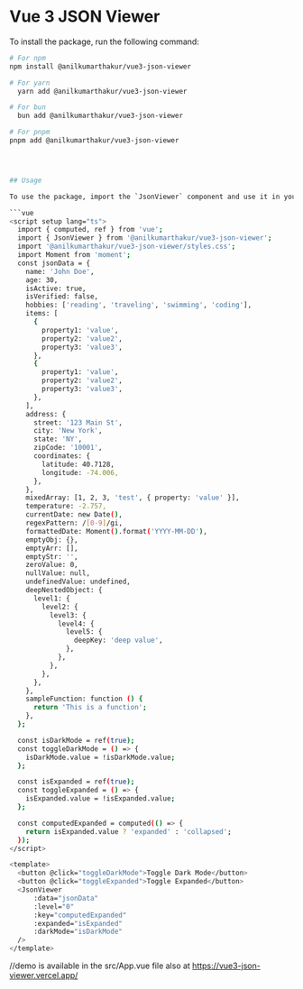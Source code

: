 # Vue 3 JSON Viewer

To install the package, run the following command:

```bash
# For npm
npm install @anilkumarthakur/vue3-json-viewer
```

```bash
# For yarn
  yarn add @anilkumarthakur/vue3-json-viewer
```

```bash
# For bun
  bun add @anilkumarthakur/vue3-json-viewer
```

````bash
# For pnpm
pnpm add @anilkumarthakur/vue3-json-viewer




## Usage

To use the package, import the `JsonViewer` component and use it in your template:

```vue
<script setup lang="ts">
  import { computed, ref } from 'vue';
  import { JsonViewer } from '@anilkumarthakur/vue3-json-viewer';
  import '@anilkumarthakur/vue3-json-viewer/styles.css';
  import Moment from 'moment';
  const jsonData = {
    name: 'John Doe',
    age: 30,
    isActive: true,
    isVerified: false,
    hobbies: ['reading', 'traveling', 'swimming', 'coding'],
    items: [
      {
        property1: 'value',
        property2: 'value2',
        property3: 'value3',
      },
      {
        property1: 'value',
        property2: 'value2',
        property3: 'value3',
      },
    ],
    address: {
      street: '123 Main St',
      city: 'New York',
      state: 'NY',
      zipCode: '10001',
      coordinates: {
        latitude: 40.7128,
        longitude: -74.006,
      },
    },
    mixedArray: [1, 2, 3, 'test', { property: 'value' }],
    temperature: -2.757,
    currentDate: new Date(),
    regexPattern: /[0-9]/gi,
    formattedDate: Moment().format('YYYY-MM-DD'),
    emptyObj: {},
    emptyArr: [],
    emptyStr: '',
    zeroValue: 0,
    nullValue: null,
    undefinedValue: undefined,
    deepNestedObject: {
      level1: {
        level2: {
          level3: {
            level4: {
              level5: {
                deepKey: 'deep value',
              },
            },
          },
        },
      },
    },
    sampleFunction: function () {
      return 'This is a function';
    },
  };

  const isDarkMode = ref(true);
  const toggleDarkMode = () => {
    isDarkMode.value = !isDarkMode.value;
  };

  const isExpanded = ref(true);
  const toggleExpanded = () => {
    isExpanded.value = !isExpanded.value;
  };

  const computedExpanded = computed(() => {
    return isExpanded.value ? 'expanded' : 'collapsed';
  });
</script>

<template>
  <button @click="toggleDarkMode">Toggle Dark Mode</button>
  <button @click="toggleExpanded">Toggle Expanded</button>
  <JsonViewer
      :data="jsonData"
      :level="0"
      :key="computedExpanded"
      :expanded="isExpanded"
      :darkMode="isDarkMode"
  />
</template>


````

//demo is available in the src/App.vue file also at https://vue3-json-viewer.vercel.app/
